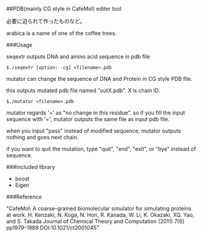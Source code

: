 ##PDB(mainly CG style in CafeMol) editer tool

必要に迫られて作ったものなど。

arabica is a name of one of the coffee trees.

###Usage

seqextr outputs DNA and amino acid sequence in pdb file

`$./seqextr [option: -cg] <filename>.pdb`

mutator can change the sequence of DNA and Protein in CG style PDB file.

this outputs mutated pdb file named "outX.pdb". X is chain ID.

`$./mutator <filename>.pdb`

mutator regards '=' as "no change in this residue". so if you fill the input sequence with '=', mutator outputs the same file as input pdb file.

when you input "pass" instead of modified sequence, mutator outputs nothing and goes next chain.

if you want to quit the mutation, type "quit", "end", "exit", or "bye" instead of sequence.

###included library

- boost
- Eigen

###Reference

 "CafeMol: A coarse-grained biomolecular simulator for simulating proteins at work. H. Kenzaki, N. Koga, N. Hori, R. Kanada, W. Li, K. Okazaki, XQ. Yao, and S. Takada Journal of Chemical Theory and Computation (2011) 7(6) pp1979-1989 DOI:10.1021/ct2001045"
